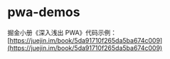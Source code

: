 # pwa-demos

掘金小册《深入浅出 PWA》代码示例：[https://juejin.im/book/5da91710f265da5ba674c009](https://juejin.im/book/5da91710f265da5ba674c009)
